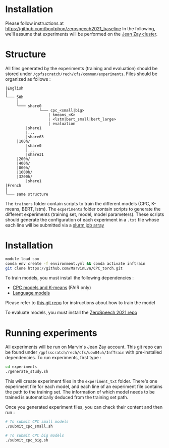 # Installation

Please follow instructions at https://github.com/bootphon/zerospeech2021_baseline
In the following, we'll assume that experiments will be performed on the [Jean Zay cluster](http://www.idris.fr/annonces/annonce-jean-zay-eng.html). 

# Structure

All files generated by the experiments (training and evaluation) should be stored under `/gpfsscratch/rech/cfs/commun/experiments`.
Files should be organized as follows : 

```
|English
│ 
└─── 50h
     │ 
     └─── share0
               └─── cpc_<small|big>
                   | kmeans_<K> 
                   | <lstm|bert_small|bert_large>
                   | evaluation
         |share1
         |...
         |share63
     |100h/
         |share0
         |...
         |share31
     |200h/
     |400h/
     |800h/
     |1600h/
     |3200h/
         |share1
|French
│ 
└─── same structure
```

The `trainers` folder contain scripts to train the different models (CPC, K-means, BERT, lstm).
The `experiments` folder contain scripts to generate the different experiments (training set, model, model parameters). These scripts should generate the configuration of each experiment in a `.txt` file whose each line will be submitted via a [slurm job array](http://www.idris.fr/jean-zay/cpu/jean-zay-cpu-exec_jobarray.html)

# Installation

```bash
module load sox
conda env create -f environment.yml && conda activate inftrain
git clone https://github.com/MarvinLvn/CPC_torch.git
```

To train models, you must install the following dependencies : 

- [CPC models and K-means](https://github.com/fairinternal/CPC_torch) (FAIR only)
- [Language models](https://github.com/pytorch/fairseq)

Please refer to [this git repo](https://github.com/bootphon/zerospeech2021_baseline) for instructions about how to train the model

To evaluate models, you must install the [ZeroSpeech 2021 repo](https://github.com/bootphon/zerospeech2021)

# Running experiments

All experiments will be run on Marvin's Jean Zay account. This git repo can be found under `/gpfsscratch/rech/cfs/uow84uh/InfTrain` with pre-installed dependencies.
To run experiments, first type :

```bash
cd experiments
./generate_study.sh
```

This will create experiment files in the `experiment_txt` folder. 
There's one experiment file for each model, and each line of an experiment file contains the path to the training set.
The information of which model needs to be trained is automatically deduced from the training set path.

Once you generated experiment files, you can check their content and then run :

```bash
# To submit CPC small models
./submit_cpc_small.sh

# To submit CPC big models
./submit_cpc_big.sh
```